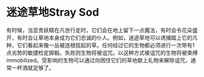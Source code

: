 # 迷途草地Stray Sod

有时候，当显贵妖精在凡世行走时，它们会在地上留下一点魔法，有时会令花朵盛开，有时会让草地本身成为它们忠诚的仆人。例如，迷途草地可以诱捕踏上它的凡种，它们看起来像一丛被连根拔起的草。任何经过它的生物都必须进行一次带有1点劣势的敏捷检定掷骰。失败则生物将被诅咒。以这种方式被诅咒的生物将被束缚immobilized。受影响的生物可以通过向困住它们的草地献上礼物来解除诅咒，通常一杯酒就足够了。
